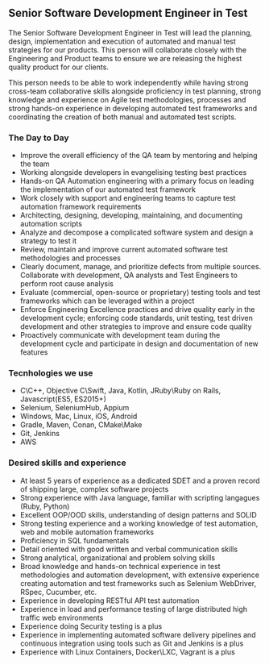 
## Senior Software Development Engineer in Test

The Senior Software Development Engineer in Test  will lead the planning, design, implementation and execution of automated and manual test strategies for our products. This person will collaborate closely with the Engineering and Product teams to ensure we are releasing the highest quality product for our clients.

This person needs to be able to work independently while having strong cross-team collaborative skills alongside proficiency in test planning, strong knowledge and experience on Agile test methodologies, processes and strong hands-on experience in developing automated test frameworks and coordinating the creation of both manual and automated test scripts.

### The Day to Day

- Improve the overall efficiency of the QA team by mentoring and helping the team
- Working alongside developers in evangelising testing best practices
- Hands-on QA Automation engineering with a primary focus on leading the implementation of our automated test framework
- Work closely with support and engineering teams to capture test automation framework requirements
- Architecting, designing, developing, maintaining, and documenting automation scripts
- Analyze and decompose a complicated software system and design a strategy to test it
- Review, maintain and improve current automated software test methodologies and processes
- Clearly document, manage, and prioritize defects from multiple sources. Collaborate with development, QA analysts and Test Engineers to perform root cause analysis
- Evaluate (commercial, open-source or proprietary) testing tools and test frameworks which can be leveraged within a project
- Enforce Engineering Excellence practices and drive quality early in the development cycle; enforcing code standards, unit testing, test driven development and other strategies to improve and ensure code quality
- Proactively communicate with development team during the development cycle and participate in design and documentation of new features

### Tecnhologies we use

- C\C++, Objective C\Swift, Java, Kotlin, JRuby\Ruby on Rails, Javascript(ES5, ES2015+)
- Selenium, SeleniumHub, Appium
- Windows, Mac, Linux, iOS, Android
- Gradle, Maven, Conan, CMake\Make
- Git, Jenkins
- AWS

### Desired skills and experience

- At least 5 years of experience as a dedicated SDET and a proven record of shipping large, complex software projects
- Strong experience with Java language, familiar with scripting langagues (Ruby, Python)
- Excellent OOP/OOD skills, understanding of design patterns and SOLID
- Strong testing experience and a working knowledge of test automation, web and mobile automation frameworks
- Proficiency in SQL fundamentals
- Detail oriented with good written and verbal communication skills
- Strong analytical, organizational and problem solving skills
- Broad knowledge and hands-on technical experience in test methodologies and automation development, with extensive experience creating automation and test frameworks such as Selenium WebDriver, RSpec, Cucumber, etc.
- Experience in developing RESTful API test automation
- Experience in load and performance testing of large distributed high traffic web environments
- Experience doing Security testing is a plus
- Experience in implementing automated software delivery pipelines and continuous integration using tools such as Git and Jenkins is a plus
- Experience with Linux Containers, Docker\LXC, Vagrant is a plus
